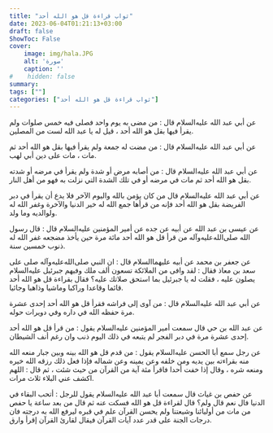 ```yaml
---
title: "ثواب قراءة قل هو الله أحد"
date: 2023-06-04T01:21:13+03:00
draft: false
ShowToc: False
cover:
    image: img/hala.JPG
    alt: 'صورة'
    caption: ''
#    hidden: false
summary: 
tags: [""]
categories: ["ثواب قراءة قل هو الله أحد"]
---
```

عن أبي
عبد الله عليه‌السلام قال : من مضى به يوم واحد فصلى فيه خمس صلوات ولم
يقرأ فيها بقل هو الله أحد ، قيل له يا عبد الله لست من المصلين.

عن
أبي عبد الله عليه‌السلام قال : من مضت له جمعة ولم يقرأ فيها بقل هو الله
أحد ثم مات ، مات على دين أبي لهب.

عن
أبي عبد الله عليه‌السلام قال : من أصابه مرض أو شدة ولم يقرأ في مرضه أو شدته
بقل هو الله أحد ثم مات في مرضه أو في تلك الشدة التي نزلت به فهو
من أهل النار.

عن أبي عبد الله عليه‌السلام قال من كان يؤمن بالله واليوم الآخر فلا يدع أن
يقرأ في دبر الفريضة بقل هو الله أحد فإنه من قرأها جمع الله له خير
الدنيا والآخرة وغفر الله له ولوالديه وما ولد.

عن عيسى بن عبد الله عن أبيه عن جده عن أمير المؤمنين عليه‌السلام
قال : قال رسول الله صلى‌الله‌عليه‌وآله من قرأ قل هو الله أحد مائة مرة حين يأخذ
مضجعه غفر الله له ذنوب خمسين سنة.

عن جعفر بن محمد عن أبيه عليهما‌السلام
قال : ان النبي صلى‌الله‌عليه‌وآله صلى على سعد بن معاذ فقال : لقد وافى من الملائكة
تسعون ألف ملك وفيهم جبرئيل عليه‌السلام يصلون عليه ، فقلت له يا جبرئيل
بما استحق صلاتك عليه؟ فقال بقراءة قل هو الله أحد قائما وقاعدا
وراكبا وماشيا وذاهبا وجائيا.

عن أبي عبد الله عليه‌السلام قال : من آوى إلى فراشه فقرأ قل هو الله
أحد إحدى عشرة مرة حفظه الله في داره وفي دويرات حوله.

عن عبد الله بن حي قال سمعت أمير المؤمنين عليه‌السلام يقول :
من قرأ قل هو الله أحد إحدى عشرة مرة في دبر الفجر لم يتبعه في ذلك
اليوم ذنب وان رغم أنف الشيطان.

عن رجل سمع أبا الحسن عليه‌السلام
يقول : من قدم قل هو الله بينه وبين جبار منعه الله منه بقراءته بين
يديه ومن خلفه وعن يمينه وعن شماله فإذا فعل ذلك رزقه الله خيره
ومنعه شره ، وقال إذا خفت أحدا فاقرأ مئة آية من القرآن من حيث
شئت ، ثم قال : اللهم اكشف عني البلاء ثلاث مرات.

عن حفص بن غياث قال سمعت أبا عبد الله عليه‌السلام
يقول للرجل : أتحب البقاء في الدنيا فال نعم قال ولم؟ قال لقراءة قل
هو الله فسكت عنه ثم قال من بعد ساعة يا حفص من مات من أوليائنا
وشيعتنا ولم يحسن القرآن علم في قبره ليرفع الله به درجته فان درجات
الجنة على قدر عدد آيات القرآن فيقال لقارئ القرآن إقرأ وارق.


